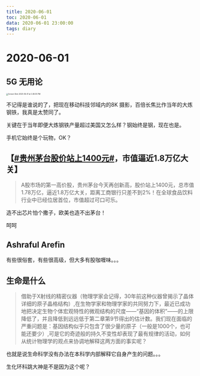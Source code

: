 ```yaml
---
title: 2020-06-01
toc: 2020-06-01
data: 2020-06-01 23:00:00
tags: diary
---
```



# 2020-06-01

## 5G 无用论



<img src="https://tva1.sinaimg.cn/large/007S8ZIlgy1gfctvruqj4j31f60tyna8.jpg" alt="Screen Shot 2020-06-01 at 3.38.05 PM" style="zoom:33%;" />



不记得是谁说的了，把现在移动科技邻域内的8K 摄影，百倍长焦比作当年的大炼钢铁，我真是太赞同了。

关键在于当年即便大炼钢铁产量超过美国又怎么样？钢始终是钢，现在也是。

手机它始终是个玩物，OK？

## 【[#贵州茅台股价站上1400元#](https://m.weibo.cn/search?containerid=231522type%3D1%26t%3D10%26q%3D%23贵州茅台股价站上1400元%23&extparam=%23贵州茅台股价站上1400元%23&luicode=10000011&lfid=100103type%3D1%26t%3D10%26q%3D%23贵州茅台股价站上1400元%23)，市值逼近1.8万亿大关】

> A股市场的第一高价股，贵州茅台今天再创新高，股价站上1400元，总市值1.78万亿，逼近1.8万亿大关，距离工商银行只差不到2%！在全球食品饮料行业中已经位居首位，市值超过可口可乐。

造不出芯片怕个撒子，欧美也造不出茅台！

呵呵



## Ashraful Arefin

有些很俗套，有些很高级，但大多有股咖喱味。。。

## 生命是什么

> 借助于X射线的精密仪器（物理学家会记得，30年前这种仪器曾揭示了晶体详细的原子晶格结构）,在生物学家和物理学家的共同努力下，最近已成功地把决定生物个体宏观特性的微观结构的尺度——“基因的体积”——的上限降低了，并且降低到远远低于第二章第9节得出的估计数。我们现在面临的严重问题是：基因结构似乎只包含了很少量的原子（一般是1000个，也可能还要少）,可是它的奇迹般的持久不变性却表现了最有规律的活动，如何从统计物理学的观点来协调地解释这两方面的事实呢？

 

也就是说生命科学没有办法在本科学内部解释它自身产生的问题。。。

生化环科跳大神是不是因为这个呢？

